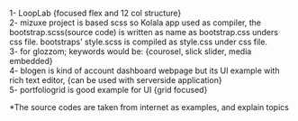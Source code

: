1- LoopLab {focused flex and 12 col structure}<br>
2- mizuxe project is based scss so Kolala app used as compiler, the bootstrap.scss(source code)
	is written as name as bootstrap.css unders css file.
	bootstraps' style.scss is compiled as style.css under css file.
<br>
3- for glozzom; keywords would be: {courosel, slick slider, media embedded}
<br>
4- blogen is kind of account dashboard webpage but its UI example with rich text editor,
	{can be used with serverside application} <br>
5- portfoliogrid is good example for UI {grid focused}

*The source codes are taken from internet as examples, and explain topics
